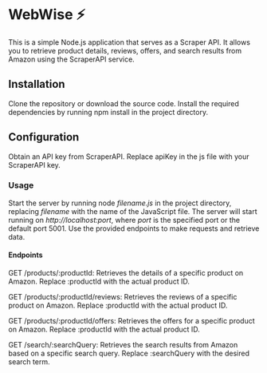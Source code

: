 # WebWise ⚡ #

This is a simple Node.js application that serves as a Scraper API. It allows you to retrieve product details, reviews, offers, and search results from Amazon using the ScraperAPI service.

## Installation ##
Clone the repository or download the source code.
Install the required dependencies by running npm install in the project directory.

## Configuration ##
Obtain an API key from ScraperAPI.
Replace apiKey in the js file with your ScraperAPI key.

### Usage ###
Start the server by running node *filename.js* in the project directory, replacing *filename* with the name of the JavaScript file.
The server will start running on *http://localhost:port*, where *port* is the specified port or the default port 5001.
Use the provided endpoints to make requests and retrieve data.

#### Endpoints ####
GET /products/:productId: Retrieves the details of a specific product on Amazon. Replace :productId with the actual product ID.

GET /products/:productId/reviews: Retrieves the reviews of a specific product on Amazon. Replace :productId with the actual product ID.

GET /products/:productId/offers: Retrieves the offers for a specific product on Amazon. Replace :productId with the actual product ID.

GET /search/:searchQuery: Retrieves the search results from Amazon based on a specific search query. Replace :searchQuery with the desired search term.

